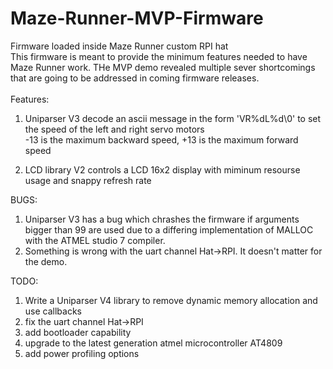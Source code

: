 # Maze-Runner-MVP-Firmware
Firmware loaded inside Maze Runner custom RPI hat<br>
This firmware is meant to provide the minimum features needed to have Maze Runner work. THe MVP demo revealed multiple sever shortcomings that are going to be addressed in coming firmware releases.<br>
<br>
Features: <br>
1) Uniparser V3 decode an ascii message in the form 'VR%dL%d\0' to set the speed of the left and right servo motors<br>
-13 is the maximum backward speed, +13 is the maximum forward speed


2) LCD library V2 controls a LCD 16x2 display with miminum resourse usage and snappy refresh rate<br>

BUGS:<br>
1) Uniparser V3 has a bug which chrashes the firmware if arguments bigger than 99 are used due to a differing implementation of MALLOC with the ATMEL studio 7 compiler.<br>
2) Something is wrong with the uart channel Hat->RPI. It doesn't matter for the demo.<br>

TODO:<br>
1) Write a Uniparser V4 library to remove dynamic memory allocation and use callbacks<br>
2) fix the uart channel Hat->RPI<br>
3) add bootloader capability<br>
4) upgrade to the latest generation atmel microcontroller AT4809<br>
5) add power profiling options<br>
